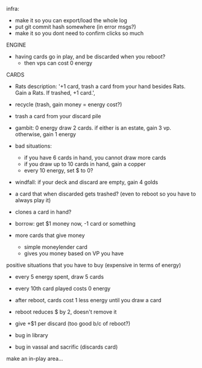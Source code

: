 infra:
  - make it so you can export/load the whole log
  - put git commit hash somewhere (in error msgs?)
  - make it so you dont need to confirm clicks so much

ENGINE
- having cards go in play, and be discarded when you reboot?
  - then vps can cost 0 energy

CARDS
- Rats
    description: '+1 card, trash a card from your hand besides Rats. Gain a Rats. If trashed, +1 card.',
- recycle (trash, gain money = energy cost?)
- trash a card from your discard pile

- gambit:
  0 energy
  draw 2 cards.  if either is an estate, gain 3 vp.  otherwise, gain 1 energy

- bad situations:
  - if you have 6 cards in hand, you cannot draw more cards
  - if you draw up to 10 cards in hand, gain a copper
  - every 10 energy, set $ to 0?
- windfall: if your deck and discard are empty, gain 4 golds

- a card that when discarded gets trashed?  (even to reboot so you have to always play it)

- clones a card in hand?
- borrow: get $1 money now, -1 card or something

- more cards that give money
  - simple moneylender card
  - gives you money based on VP you have

positive situations that you have to buy (expensive in terms of energy)
  - every 5 energy spent, draw 5 cards
  - every 10th card played costs 0 energy
  - after reboot, cards cost 1 less energy until you draw a card
  - reboot reduces $ by 2, doesn't remove it
  - give +$1 per discard (too good b/c of reboot?)

- bug in library
- bug in vassal and sacrific (discards card)

make an in-play area...
